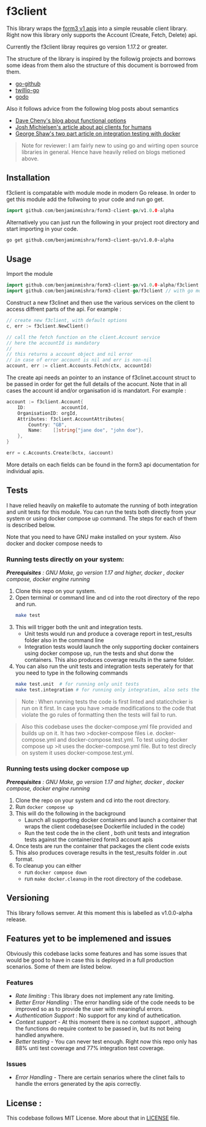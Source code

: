 # f3client
This library wraps the [form3 v1 apis](https://api-docs.form3.tech/api.html) into a simple reusable client library. Right now this library only supports the Account (Create, Fetch, Delete) api.  

Currently the f3client libray requires go version 1.17.2 or greater.

The structure of the library is inspired by the followig projects and borrows some ideas from them also the structure of this document is borrowed from them.
- [go-github](https://github.com/google/go-github)
- [twillio-go](https://github.com/kevinburke/twilio-go)
- [godo](https://github.com/digitalocean/godo)

Also it follows advice from the following blog posts about semantics
- [Dave Cheny's blog about functional options](https://dave.cheney.net/2014/10/17/functional-options-for-friendly-apis)
- [Josh Michielsen's article about api clients for humans](https://blog.gopheracademy.com/advent-2019/api-clients-humans/)
- [George Shaw's two part article on integration testing with docker](https://www.ardanlabs.com/blog/2019/03/integration-testing-in-go-executing-tests-with-docker.html)

>Note for reviewer: I am fairly new to using go and wirting open source libraries in general. Hence have heavily relied on blogs metioned above.

## Installation

f3client is compatable with module mode in modern Go release. In order to get this module add the follwoing to your code and run go get.

``` go
import github.com/benjaminmishra/form3-client-go/v1.0.0-alpha
```
Alternatively you can just run the following in your project root directory and start importing in your code.
```bash
go get github.com/benjaminmishra/form3-client-go/v1.0.0-alpha
```

## Usage
Import the module 
``` go
import github.com/benjaminmishra/form3-client-go/v1.0.0-alpha/f3client // with go modules enabled (GO111MODULE=on or outside GOPATH
import github.com/benjaminmishra/form3-client-go/f3client // with go modules disabled
```

Construct a new f3clinet and then use the various services on the client to access diffrent parts of the api. For example :
``` go
// create new f3client, with default options
c, err := f3client.NewClient()

// call the fetch function on the client.Account service
// here the accountId is mandatory
//
// this returns a account object and nil error
// in case of error account is nil and err is non-nil
account, err := client.Accounts.Fetch(ctx, accountId)
```

The create api needs an pointer to an instance of f3clinet.account struct to be passed in order for get the full details of the acocunt. Note that in all cases the account id and/or organisation id is mandatort.
For example :

```go
account := f3client.Account{
	ID:             accountId,
	OrganisationID: orgId,
	Attributes: f3client.AccountAttributes{
		Country: "GB",
		Name:    []string{"jane doe", "john doe"},
    },
}

err = c.Accounts.Create(bctx, &account)
```
More details on each fields can be found in the form3 api documentation for individual apis.

## Tests
I have relied heavily on makefile to automate the running of both integration and unit tests for this module. You can run the tests both directly from your system or using docker compose up command. The steps for each of them is described below.

Note that you need to have GNU make installed on your system. Also docker and docker compose needs to 

### Running tests directly on your system:
*__Prerequisites__ : GNU Make, go version 1.17 and higher, docker , docker compose, docker engine running*
1. Clone this repo on your system.
2. Open terminal or command line and cd into the root directory of the repo and run.
   ``` bash
   make test
   ```
3. This will trigger both the unit and integration tests. 
   - Unit tests would run and produce a coverage report in test_results folder also in the command line
   - Integration tests would launch the only supporting docker containers using docker compose up, run the tests and shut donw the containers. This also produces coverage results in the same folder.
4. You can also run the unit tests and integration tests seperately for that you need to type in the following commands
   ```bash
   make test.unit  # for running only unit tests
   make test.integration # for running only integration, also sets the neccery env variables 
   ```

>Note : When running tests the code is first linted and staticchcker is run on it first. In case you have >made modifications to the code that violate the go rules of formatting then the tests will fail to run.

>Also this codebase uses the docker-compose.yml file provided and builds up on it. It has two >docker-compose files i.e. docker-compose.yml and docker-compose.test.yml. To test using docker compose up >it uses the docker-compose.yml file. But to test direcly on system it uses docker-compose.test.yml.

### Running tests using docker compose up
*__Prerequisites__ : GNU Make, go version 1.17 and higher, docker , docker compose, docker engine running*
1. Clone the repo on your system and cd into the root directory.
2. Run ```docker compose up```
3. This will do the following  in the background
   - Launch all supporting docker containers and launch a container that wraps the client codebase(see Dockerfile included in the code)
   - Run the test code the in the client , both unit tests and integration tests against the containerized form3 account apis
4. Once tests are run the container that packages the client code exists 
5. This also produces coverage results in the test_results folder in .out format.
6. To cleanup you can either 
   - run ```docker compose down```
   - run ```make docker.cleanup``` in the root directory of the codebase.

## Versioning
This library follows semver. At this moment this is labelled as v1.0.0-alpha release.


## Features yet to be implemened and issues

Obviously this codebase lacks some features and has some issues that would be good to have in case this is deployed in a full production scenarios. Some of them are listed below.

### Features

- *Rate limiting* : This library does not implement any rate limiting. 
- *Better Error Handling* : The error handling side of the code needs to be improved so as to provide the user with meaningful errors.
- *Authentication Support* : No support for any kind of authetication. 
- *Context support* - At this moment there is no context support , although the functions do require context to be passed in, but its not being handled anywhere.
- *Better testing* - You can never test enough. Right now this repo only has 88% unti test coverage and 77% integration test coverage.


### Issues
- *Error Handling* - There are certain senarios where the clinet fails to handle the errors generated by the apis correctly.


## License :
This codebase follows MIT License. More about that in [LICENSE](/LICENSE) file.
